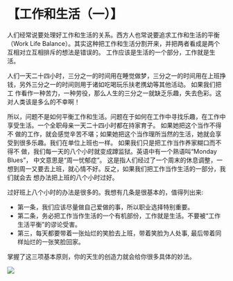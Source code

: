 # 【工作和生活（一）】

人们经常说要处理好工作和生活的关系。西方人也常说要追求工作和生活的平衡（Work Life Balance）。其实这种把工作和生活分割开来，并把两者看成是两个互相对立互相排斥的想法是错误的。
工作应该是生活的一个部分，工作就是生活。

人们一天二十四小时，三分之一的时间用在睡觉做梦，三分之一的时间用在上班挣钱，另外三分之一的时间则用于诸如吃喝玩乐扶老携幼等其他活动。
如果我们把工 作看作一种苦力，一种劳役，那么人生的三分之一就缺乏乐趣，失去色彩。这对人类该是多么的不幸啊！

所以，问题不是如何平衡工作和生活。问题在于如何在工作中寻找乐趣，在工作中享受生活。一个全职母亲一天二十四小时都在持家育子。
如果她把这个当作不得不 做的工作，就会感觉辛苦不堪；如果她把这个当作理所当然的生活，她就会享受到很多乐趣。我们在单位上班也一样。
如果我们只是把工作当作养家糊口而不得不 做，我们每一天的八个小时就变成蹲监狱。英语中有一个熟语叫“Monday Blues”， 中文意思是“周一忧郁症”。
这是指人们经过了一个周末的休息调整，一想到周一又要去上班，就心情不好。反之，如果我们把工作当作生活的一部分，我们就会去 想办法把上班的八个小时过好。

过好班上八个小时的办法是很多的。我想有几条是很基本的，值得列出来:
- 第一条，我们应该尽量做自己爱做的事，所以职业选择特别重要。
- 第二条，务必把工作当作生活的一个有机部份，工作就是生活。不要被“工作生活平衡”的谬论受害。
- 第三，每天都要带着一张灿烂的笑脸去上班，带着笑脸为人处事, 最后带着同样灿烂的一张笑脸回家。

掌握了这三项基本原则，你的天生的创造力就会给你很多具体的妙法。

![](08.gif)

